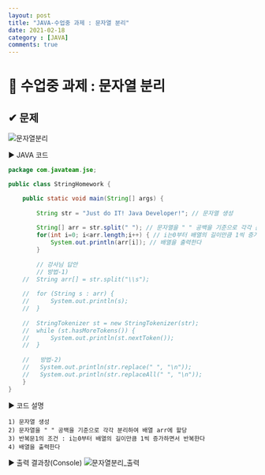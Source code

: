 ```yaml
---
layout: post
title: "JAVA-수업중 과제 : 문자열 분리"
date: 2021-02-18
category : [JAVA]
comments: true
---
```


# 🔶 수업중 과제 : 문자열 분리

## ✔ 문제
![문자열분리](https://user-images.githubusercontent.com/65608960/108331852-85851000-7212-11eb-976f-68597ff3f0c1.JPG)

▶ JAVA 코드 

```java
package com.javateam.jse;

public class StringHomework {

    public static void main(String[] args) {
        
        String str = "Just do IT! Java Developer!"; // 문자열 생성
        
        String[] arr = str.split(" "); // 문자열을 " " 공백을 기준으로 각각 분리하여 배열 arr에 할당
        for(int i=0; i<arr.length;i++) { // i는0부터 배열의 길이만큼 1씩 증가하면서 반복한다
            System.out.println(arr[i]); // 배열을 출력한다
        }
        
        // 강사님 답안
        // 방법-1)
	//	String arr[] = str.split("\\s");
		
	//	for (String s : arr) {
	//		System.out.println(s);
	//	}
		
	//	StringTokenizer st = new StringTokenizer(str);
	//	while (st.hasMoreTokens()) {
	//		System.out.println(st.nextToken());
	//	}
		
	//	 방법-2)
	//	 System.out.println(str.replace(" ", "\n"));
	//   System.out.println(str.replaceAll(" ", "\n"));	
    }
}
```
▶ 코드 설명 

    1) 문자열 생성
    2) 문자열을 " " 공백을 기준으로 각각 분리하여 배열 arr에 할당
	3) 반복문1의 조건 : i는0부터 배열의 길이만큼 1씩 증가하면서 반복한다
	4) 배열을 출력한다

▶ 출력 결과창(Console)
![문자열분리_출력](https://user-images.githubusercontent.com/65608960/108331845-8453e300-7212-11eb-9087-ea47644c5392.JPG)

